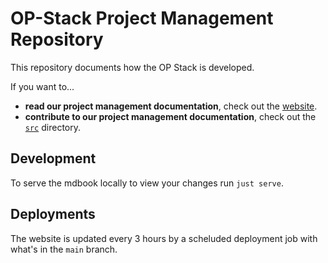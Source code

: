 # OP-Stack Project Management Repository

This repository documents how the OP Stack is developed.

If you want to...

- **read our project management documentation**, check out the [website](https://devdocs.optimism.io/pm/).
- **contribute to our project management documentation**, check out the [`src`](./src) directory.

## Development

To serve the mdbook locally to view your changes run `just serve`.

## Deployments

The website is updated every 3 hours by a scheluded deployment job with what's in the `main` branch.
